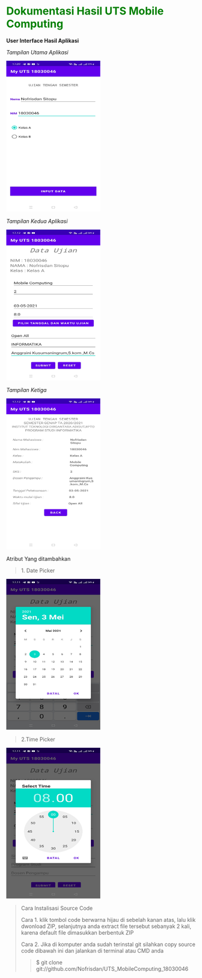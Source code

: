 <h1 style="color:green">Dokumentasi Hasil UTS Mobile Computing</h1>

<strong>User Interface Hasil Aplikasi </strong>
<p style="font-style:italic">Tampilan Utama Aplikasi </p>
<img src="img/tampilan1.jpeg" height="400px" width="250px" >
<br>
<p style="font-style:italic">Tampilan Kedua Aplikasi </p>
<img src="img/tampilan2.jpeg" height="400px" width="250px" >
<br>
<p style="font-style:italic">Tampilan Ketiga </p>
<img src="img/tampilan3.jpeg" height="400px" width="250px" >
<br>
<p>Atribut Yang ditambahkan </p>
<blockquote>1. Date Picker</blockquote>
<img src="img/datePicker.jpeg" height="400px" width="250px" >
<br>
<blockquote>2.Time Picker</blockquote>
<img src="img/timePicker.jpeg" height="400px" width="250px" >
<br>
<blockquote><stong>Cara Instalisasi Source Code </strong</blockquote>
  
<p>
  
  Cara 1. klik tombol code berwarna hijau di sebelah kanan atas, lalu klik dwonload ZIP, selanjutnya anda 
  extract file tersebut sebanyak 2 kali, karena default file dimasukkan berbentuk ZIP
</p>

<p>
  Cara 2. Jika di komputer anda sudah terinstal git silahkan copy source code dibawah ini dan jalankan 
  di terminal atau CMD anda 
  <blockquote>$ git clone git://github.com/Nofrisdan/UTS_MobileComputing_18030046</blockquote>
 </p>


